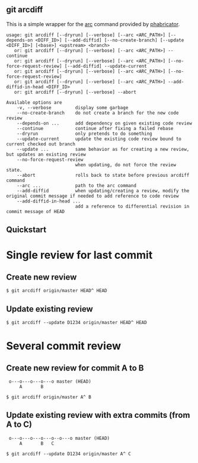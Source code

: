 git arcdiff
-----------

This is a simple wrapper for the [arc](https://secure.phabricator.com/book/phabricator/article/arcanist_diff/) command provided by [phabricator](https://phacility.com/phabricator/).

```
usage: git arcdiff [--dryrun] [--verbose] [--arc <ARC_PATH>] [--depends-on <DIFF_ID>] [--add-diffid] [--no-create-branch] [--update <DIFF_ID>] [<base>] <upstream> <branch>
   or: git arcdiff [--dryrun] [--verbose] [--arc <ARC_PATH>] --continue
   or: git arcdiff [--dryrun] [--verbose] [--arc <ARC_PATH>] [--no-force-request-review] [--add-diffid] --update-current
   or: git arcdiff [--dryrun] [--verbose] [--arc <ARC_PATH>] [--no-force-request-review]
   or: git arcdiff [--dryrun] [--verbose] [--arc <ARC_PATH>] --add-diffid-in-head <DIFF_ID>
   or: git arcdiff [--dryrun] [--verbose] --abort

Available options are
    -v, --verbose         display some garbage
    --no-create-branch    do not create a branch for the new code review
    --depends-on ...      add dependency on given existing code review
    --continue            continue after fixing a failed rebase
    --dryrun              only pretends to do something
    --update-current      update the existing code review bound to current checked out branch
    --update ...          same behavior as for creating a new review, but updates an existing review
    --no-force-request-review
                          when updating, do not force the review state.
    --abort               rolls back to state before previous arcdiff command
    --arc ...             path to the arc command
    --add-diffid          when updating/creating a review, modify the original commit message if needed to add reference to code review
    --add-diffid-in-head ...
                          add a reference to differential revision in commit message of HEAD
```

Quickstart
----------

# Single review for last commit

## Create new review
```
$ git arcdiff origin/master HEAD^ HEAD
```

## Update existing review
```
$ git arcdiff --update D1234 origin/master HEAD^ HEAD
```

# Several commit review

## Create new review for commit A to B
```
 o---o---o---o---o master (HEAD)
     A       B
      
$ git arcdiff origin/master A^ B
```

## Update existing review with extra commits (from A to C)
```
 o---o---o---o---o--o---o master (HEAD)
     A       B   C

$ git arcdiff --update D1234 origin/master A^ C
```
